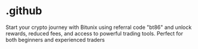 # .github
Start your crypto journey with Bitunix using referral code "bt86" and unlock rewards, reduced fees, and access to powerful trading tools. Perfect for both beginners and experienced traders
